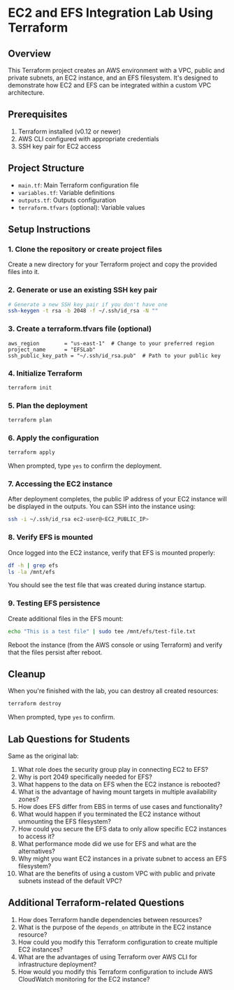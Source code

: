 # EC2 and EFS Integration Lab Using Terraform

## Overview
This Terraform project creates an AWS environment with a VPC, public and private subnets, an EC2 instance, and an EFS filesystem. It's designed to demonstrate how EC2 and EFS can be integrated within a custom VPC architecture.

## Prerequisites
1. Terraform installed (v0.12 or newer)
2. AWS CLI configured with appropriate credentials
3. SSH key pair for EC2 access

## Project Structure
- `main.tf`: Main Terraform configuration file
- `variables.tf`: Variable definitions
- `outputs.tf`: Outputs configuration
- `terraform.tfvars` (optional): Variable values

## Setup Instructions

### 1. Clone the repository or create project files
Create a new directory for your Terraform project and copy the provided files into it.

### 2. Generate or use an existing SSH key pair
```bash
# Generate a new SSH key pair if you don't have one
ssh-keygen -t rsa -b 2048 -f ~/.ssh/id_rsa -N ""
```

### 3. Create a terraform.tfvars file (optional)
```hcl
aws_region        = "us-east-1"  # Change to your preferred region
project_name      = "EFSLab"
ssh_public_key_path = "~/.ssh/id_rsa.pub"  # Path to your public key
```

### 4. Initialize Terraform
```bash
terraform init
```

### 5. Plan the deployment
```bash
terraform plan
```

### 6. Apply the configuration
```bash
terraform apply
```
When prompted, type `yes` to confirm the deployment.

### 7. Accessing the EC2 instance
After deployment completes, the public IP address of your EC2 instance will be displayed in the outputs. You can SSH into the instance using:

```bash
ssh -i ~/.ssh/id_rsa ec2-user@<EC2_PUBLIC_IP>
```

### 8. Verify EFS is mounted
Once logged into the EC2 instance, verify that EFS is mounted properly:

```bash
df -h | grep efs
ls -la /mnt/efs
```

You should see the test file that was created during instance startup.

### 9. Testing EFS persistence
Create additional files in the EFS mount:

```bash
echo "This is a test file" | sudo tee /mnt/efs/test-file.txt
```

Reboot the instance (from the AWS console or using Terraform) and verify that the files persist after reboot.

## Cleanup
When you're finished with the lab, you can destroy all created resources:

```bash
terraform destroy
```
When prompted, type `yes` to confirm.

## Lab Questions for Students
Same as the original lab:

1. What role does the security group play in connecting EC2 to EFS?
2. Why is port 2049 specifically needed for EFS?
3. What happens to the data on EFS when the EC2 instance is rebooted?
4. What is the advantage of having mount targets in multiple availability zones?
5. How does EFS differ from EBS in terms of use cases and functionality?
6. What would happen if you terminated the EC2 instance without unmounting the EFS filesystem?
7. How could you secure the EFS data to only allow specific EC2 instances to access it?
8. What performance mode did we use for EFS and what are the alternatives?
9. Why might you want EC2 instances in a private subnet to access an EFS filesystem?
10. What are the benefits of using a custom VPC with public and private subnets instead of the default VPC?

## Additional Terraform-related Questions
1. How does Terraform handle dependencies between resources?
2. What is the purpose of the `depends_on` attribute in the EC2 instance resource?
3. How could you modify this Terraform configuration to create multiple EC2 instances?
4. What are the advantages of using Terraform over AWS CLI for infrastructure deployment?
5. How would you modify this Terraform configuration to include AWS CloudWatch monitoring for the EC2 instance?
